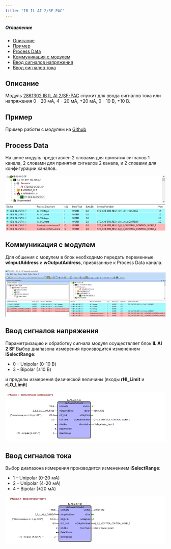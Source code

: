 ```yaml
---
title: "IB IL AI 2/SF-PAC"
---
```


##### Оглавление

-   [Описание](#Описание)
-   [Пример](#Пример)
-   [Process Data](#process-data)
-   [Коммуникация с модулем](#Коммуникация-с-модулем)
-   [Ввод сигналов напряжения](#Ввод-сигналов-напряжения)
-   [Ввод сигналов тока](#Ввод-сигналов-тока)

## Описание

Модуль [2861302 IB IL AI 2/SF-PAC](https://www.phoenixcontact.com/online/portal/ru/?uri=pxc-oc-itemdetail:pid=2861302&library=ruru&tab=5)
служит для ввода сигналов тока или напряжения 0 - 20 мА, 4 - 20 мА, ±20 мА, 0 - 10 В, ±10 В.

## Пример

Пример работы с модулем на [Github](https://github.com/axhelp/examples-analog-technology)

## Process Data

На шине модуль представлен 2 словами для принятия сигналов 1 канала, 2 словами для принятия сигналов 2 канала, и 2 
словами для конфигурации каналов.

![IB IL AI 2/SF-PAC Process Data](https://github.com/axhelp/examples-analog-technology/blob/master/images/IB-IL-AI-2-SF/process-data.png?raw=true)

## Коммуникация с модулем

Для общения с модулем в блок необходимо передать переменные **wInputAddress** и **wOutputAddress**, привязанные к 
Process Data канала.

![IB IL AI 2/SF-PAC Process Data Assignment](https://github.com/axhelp/examples-analog-technology/blob/master/images/IB-IL-AI-2-SF/process-data-assignment.png?raw=true)

## Ввод сигналов напряжения

Параметризацию и обработку сигнала модуля осуществляет блок **IL AI 2 SF** Выбор диапазона измерения производится 
изменением **iSelectRange**:

*   0 – Unipolar (0-10 В)
*   3 – Bipolar (±10 В)
 
и пределы измерения физической величины (входы **rHI_Limit** и **rLO_Limit**)

![IB IL AI 2/SF-PAC Voltage input](https://github.com/axhelp/examples-analog-technology/blob/master/images/IB-IL-AI-2-SF/voltage-input.png?raw=true)

## Ввод сигналов тока

Выбор диапазона измерения производится изменением **iSelectRange**:

*   1 – Unipolar (0-20 мА)
*   2 – Unipolar (4-20 мА)
*   4 – Bipolar (±20 мА)

![IB IL AI 2/SF-PAC Voltage input](https://github.com/axhelp/examples-analog-technology/blob/master/images/IB-IL-AI-2-SF/current-input.png?raw=true)

